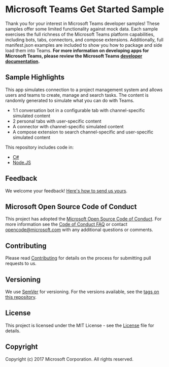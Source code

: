 # Microsoft Teams Get Started Sample
Thank you for your interest in Microsoft Teams developer samples! These samples offer some limited functionality against mock data. Each sample exercises the full richness of the Microsoft Teams platform capabilities, including bots, tabs, connectors, and compose extensions. Additionally, full manifest.json examples are included to show you how to package and side load them into Teams. 
**For more information on developing apps for Microsoft Teams, please review the Microsoft Teams [developer documentation](https://msdn.microsoft.com/en-us/microsoft-teams/index).**

## Sample Highlights
This app simulates connection to a project management system and allows users and teams to create, manage and search tasks. The content is randomly generated to simulate what you can do with Teams. 

* 1:1 conversation bot in a configurable tab with channel-specific simulated content
* 2 personal tabs with user-specific content
* A connector with channel-specific simulated content
* A compose extension to search channel-specific and user-specific simulated content

This repository includes code in:
* [C#](CSharp/TeamsToDoApp) 
* [Node.JS](Node/SampleApp)

## Feedback
We welcome your feedback! [Here's how to send us yours](https://msdn.microsoft.com/en-us/microsoft-teams/feedback).

## Microsoft Open Source Code of Conduct
This project has adopted the [Microsoft Open Source Code of Conduct](https://opensource.microsoft.com/codeofconduct/).
For more information see the [Code of Conduct FAQ](https://opensource.microsoft.com/codeofconduct/faq/) or contact [opencode@microsoft.com](mailto:opencode@microsoft.com) with any additional questions or comments.

## Contributing
Please read [Contributing](contributing.md) for details on the process for submitting pull requests to us.

## Versioning
We use [SemVer](http://semver.org/) for versioning. For the versions available, see the [tags on this repository](https://github.com/officedev/microsoft-teams-sample-get-started/tags).

## License
This project is licensed under the MIT License - see the [License](LICENSE) file for details.

## Copyright
Copyright (c) 2017 Microsoft Corporation. All rights reserved.